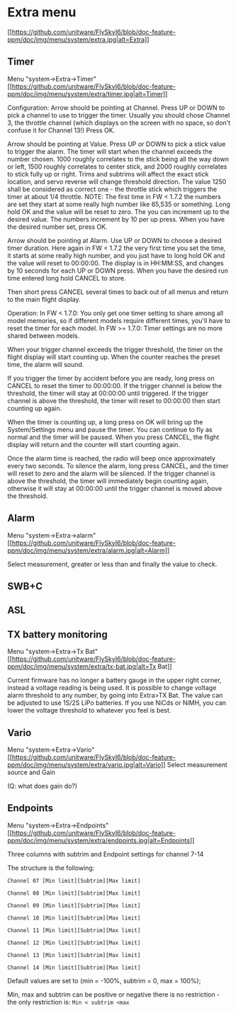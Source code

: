 Extra menu
===
[[https://github.com/unitware/FlySkyI6/blob/doc-feature-ppm/doc/img/menu/system/extra.jpg|alt=Extra]]

Timer
---
Menu "system->Extra->Timer"
[[https://github.com/unitware/FlySkyI6/blob/doc-feature-ppm/doc/img/menu/system/extra/timer.jpg|alt=Timer]]

Configuration:
Arrow should be pointing at Channel. Press UP or DOWN to pick a channel to use to trigger the timer. Usually you should chose Channel 3, the throttle channel (which displays on the screen with no space, so don't confuse it for Channel 13!) Press OK.

Arrow should be pointing at Value. Press UP or DOWN to pick a stick value to trigger the alarm. The timer will start when the channel exceeds the number chosen. 1000 roughly correlates to the stick being all the way down or left, 1500 roughly correlates to center stick, and 2000 roughly correlates to stick fully up or right. Trims and subtrims will affect the exact stick location, and servo reverse will change threshold direction. The value 1250 shall be considered as correct one - the throttle stick which triggers the timer at about 1/4 throttle. 
NOTE: The first time in FW < 1.7.2 the numbers are set they start at some really high number like 65,535 or something. Long hold OK and the value will be reset to zero. 
The you can increment up to the desired value. The numbers increment by 10 per up press.
When you have the desired number set, press OK.

Arrow should be pointing at Alarm. Use UP or DOWN to choose a desired timer duration. 
Here again in FW < 1.7.2 the very first time you set the time, it starts at some really high number, and you just have to long hold OK and the value will reset to 00:00:00. The display is in HH:MM:SS, and changes by 10 seconds for each UP or DOWN press. When you have the desired run time entered long hold CANCEL to store. 

Then short press CANCEL several times to back out of all menus and return to the main flight display.

Operation: 
In FW < 1.7.0:
You only get one timer setting to share among all model memories, so if different models require different times, you'll have to reset the timer for each model.
In FW >= 1.7.0:
Timer settings are no more shared between models.

When your trigger channel exceeds the trigger threshold, the timer on the flight display will start counting up. When the counter reaches the preset time, the alarm will sound.

If you trigger the timer by accident before you are ready, long press on CANCEL to reset the timer to 00:00:00. If the trigger channel is below the threshold, the timer will stay at 00:00:00 until triggered. If the trigger channel is above the threshold, the timer will reset to 00:00:00 then start counting up again.

When the timer is counting up, a long press on OK will bring up the System/Settings menu and pause the timer. You can continue to fly as normal and the timer will be paused. When you press CANCEL, the flight display will return and the counter will start counting again.

Once the alarm time is reached, the radio will beep once approximately every two seconds. To silence the alarm, long press CANCEL, and the timer will reset to zero and the alarm will be silenced. If the trigger channel is above the threshold, the timer will immediately begin counting again, otherwise it will stay at 00:00:00 until the trigger channel is moved above the threshold.


Alarm
---
Menu "system->Extra->alarm"
[[https://github.com/unitware/FlySkyI6/blob/doc-feature-ppm/doc/img/menu/system/extra/alarm.jpg|alt=Alarm]]

Select measurement, greater or less than and finally the value to check.


SWB+C
---

ASL
---

TX battery monitoring
---
Menu "system->Extra->Tx Bat"
[[https://github.com/unitware/FlySkyI6/blob/doc-feature-ppm/doc/img/menu/system/extra/tx-bat.jpg|alt=Tx Bat]]

Current firmware has no longer a battery gauge in the upper right corner, instead a voltage reading is being used.
It is possible to change voltage alarm threshold to any number, by going into Extra>TX Bat. 
The value can be adjusted to use 1S/2S LiPo batteries.
If you use NiCds or NiMH, you can lower the voltage threshold to whatever you feel is best.

Vario
---
Menu "system->Extra->Vario"
[[https://github.com/unitware/FlySkyI6/blob/doc-feature-ppm/doc/img/menu/system/extra/vario.jpg|alt=Vario]]
Select measurement source and Gain

(Q: what does gain do?)


Endpoints
---
Menu "system->Extra->Endpoints"
[[https://github.com/unitware/FlySkyI6/blob/doc-feature-ppm/doc/img/menu/system/extra/endpoints.jpg|alt=Endpoints]]

Three columns with subtrim and Endpoint settings for channel 7-14

The structure is the following:

`Channel 07 [Min limit][Subtrim][Max limit]`

`Channel 08 [Min limit][Subtrim][Max limit]`

`Channel 09 [Min limit][Subtrim][Max limit]`

`Channel 10 [Min limit][Subtrim][Max limit]`

`Channel 11 [Min limit][Subtrim][Max limit]`

`Channel 12 [Min limit][Subtrim][Max limit]`

`Channel 13 [Min limit][Subtrim][Max limit]`

`Channel 14 [Min limit][Subtrim][Max limit]`

Default values are set to (min = -100%, subtrim = 0, max = 100%);

Min, max and subtrim can be positive or negative there is no restriction - the only restriction is:
`Min < subtrim <max`


